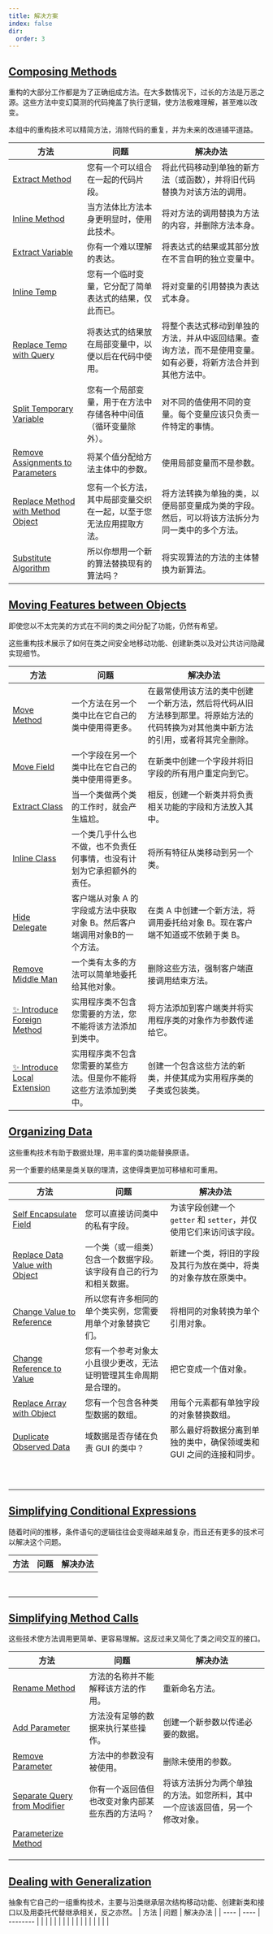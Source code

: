 ```yaml
---
title: 解决方案
index: false
dir:
  order: 3
---
```


<Catalog />

## [Composing Methods](./composing-methods)

重构的大部分工作都是为了正确组成方法。在大多数情况下，过长的方法是万恶之源。这些方法中变幻莫测的代码掩盖了执行逻辑，使方法极难理解，甚至难以改变。

本组中的重构技术可以精简方法，消除代码的重复，并为未来的改进铺平道路。

| 方法                                                                                       | 问题                                                               | 解决办法                                                                                                     |
| ------------------------------------------------------------------------------------------ | ------------------------------------------------------------------ | ------------------------------------------------------------------------------------------------------------ |
| [Extract Method](./composing-methods#extract-method)                                       | 您有一个可以组合在一起的代码片段。                                 | 将此代码移动到单独的新方法（或函数），并将旧代码替换为对该方法的调用。                                       |
| [Inline Method](./composing-methods#inline-method)                                         | 当方法体比方法本身更明显时，使用此技术。                           | 将对方法的调用替换为方法的内容，并删除方法本身。                                                             |
| [Extract Variable](./composing-methods#extract-variable)                                   | 你有一个难以理解的表达。                                           | 将表达式的结果或其部分放在不言自明的独立变量中。                                                             |
| [Inline Temp](./composing-methods#inline-temp)                                             | 您有一个临时变量，它分配了简单表达式的结果，仅此而已。             | 将对变量的引用替换为表达式本身。                                                                             |
| [Replace Temp with Query](./composing-methods#replace-temp-with-query)                     | 将表达式的结果放在局部变量中，以便以后在代码中使用。               | 将整个表达式移动到单独的方法，并从中返回结果。查询方法，而不是使用变量。如有必要，将新方法合并到其他方法中。 |
| [Split Temporary Variable](./composing-methods#split-temporary-variable)                   | 您有一个局部变量，用于在方法中存储各种中间值（循环变量除外）。     | 对不同的值使用不同的变量。每个变量应该只负责一件特定的事情。                                                 |
| [Remove Assignments to Parameters](./composing-methods#remove-assignments-to-parameters)   | 将某个值分配给方法主体中的参数。                                   | 使用局部变量而不是参数。                                                                                     |
| [Replace Method with Method Object](./composing-methods#replace-method-with-method-object) | 您有一个长方法，其中局部变量交织在一起，以至于您无法应用提取方法。 | 将方法转换为单独的类，以便局部变量成为类的字段。然后，可以将该方法拆分为同一类中的多个方法。                 |
| [Substitute Algorithm](./composing-methods#substitute-algorithm)                           | 所以你想用一个新的算法替换现有的算法吗？                           | 将实现算法的方法的主体替换为新算法。                                                                         |

## [Moving Features between Objects](./moving-features-between-objects)

即使您以不太完美的方式在不同的类之间分配了功能，仍然有希望。

这些重构技术展示了如何在类之间安全地移动功能、创建新类以及对公共访问隐藏实现细节。

| 方法                                                                                       | 问题                                                                     | 解决办法                                                                                                                           |
| ------------------------------------------------------------------------------------------ | ------------------------------------------------------------------------ | ---------------------------------------------------------------------------------------------------------------------------------- |
| [Move Method](./moving-features-between-objects#move-method)                               | 一个方法在另一个类中比在它自己的类中使用得更多。                         | 在最常使用该方法的类中创建一个新方法，然后将代码从旧方法移到那里。将原始方法的代码转换为对其他类中新方法的引用，或者将其完全删除。 |
| [Move Field](./moving-features-between-objects#move-field)                                 | 一个字段在另一个类中比在它自己的类中使用得更多。                         | 在新类中创建一个字段并将旧字段的所有用户重定向到它。                                                                               |
| [Extract Class](./moving-features-between-objects#extract-class)                           | 当一个类做两个类的工作时，就会产生尴尬。                                 | 相反，创建一个新类并将负责相关功能的字段和方法放入其中。                                                                           |
| [Inline Class](./moving-features-between-objects#inline-class)                             | 一个类几乎什么也不做，也不负责任何事情，也没有计划为它承担额外的责任。   | 将所有特征从类移动到另一个类。                                                                                                     |
| [Hide Delegate](./moving-features-between-objects#hide-delegate)                           | 客户端从对象 A 的字段或方法中获取对象 B。然后客户端调用对象B的一个方法。 | 在类 A 中创建一个新方法，将调用委托给对象 B。现在客户端不知道或不依赖于类 B。                                                      |
| [Remove Middle Man](./moving-features-between-objects#remove-middle-man)                   | 一个类有太多的方法可以简单地委托给其他对象。                             | 删除这些方法，强制客户端直接调用结束方法。                                                                                         |
| [✨ Introduce Foreign Method](./moving-features-between-objects#introduce-foreign-method)   | 实用程序类不包含您需要的方法，您不能将该方法添加到类中。                 | 将方法添加到客户端类并将实用程序类的对象作为参数传递给它。                                                                         |
| [✨ Introduce Local Extension](./moving-features-between-objects#introduce-local-extension) | 实用程序类不包含您需要的某些方法。但是你不能将这些方法添加到类中。       | 创建一个包含这些方法的新类，并使其成为实用程序类的子类或包装类。                                                                   |

## [Organizing Data](./organizing-data)

这些重构技术有助于数据处理，用丰富的类功能替换原语。

另一个重要的结果是类关联的理清，这使得类更加可移植和可重用。

| 方法                                                                               | 问题                                                               | 解决办法                                                            |
| ---------------------------------------------------------------------------------- | ------------------------------------------------------------------ | ------------------------------------------------------------------- |
| [Self Encapsulate Field](./organizing-data#self-encapsulate-field)                 | 您可以直接访问类中的私有字段。                                     | 为该字段创建一个 `getter` 和 `setter`，并仅使用它们来访问该字段。   |
| [Replace Data Value with Object](./organizing-data#replace-data-value-with-object) | 一个类（或一组类）包含一个数据字段。该字段有自己的行为和相关数据。 | 新建一个类，将旧的字段及其行为放在类中，将类的对象存放在原类中。    |
| [Change Value to Reference](./organizing-data#change-value-to-reference)           | 所以您有许多相同的单个类实例，您需要用单个对象替换它们。           | 将相同的对象转换为单个引用对象。                                    |
| [Change Reference to Value](./organizing-data#change-reference-to-value)           | 您有一个参考对象太小且很少更改，无法证明管理其生命周期是合理的。   | 把它变成一个值对象。                                                |
| [Replace Array with Object](./organizing-data#replace-array-with-object )          | 您有一个包含各种类型数据的数组。                                   | 用每个元素都有单独字段的对象替换数组。                              |
| [Duplicate Observed Data](./organizing-data#duplicate-observed-data)               | 域数据是否存储在负责 GUI 的类中？                                  | 那么最好将数据分离到单独的类中，确保领域类和 GUI 之间的连接和同步。 |
|                                                                                    |                                                                    |                                                                     |
|                                                                                    |                                                                    |                                                                     |
|                                                                                    |                                                                    |                                                                     |
|                                                                                    |                                                                    |                                                                     |
|                                                                                    |                                                                    |                                                                     |
|                                                                                    |                                                                    |                                                                     |
|                                                                                    |                                                                    |                                                                     |
|                                                                                    |                                                                    |                                                                     |
|                                                                                    |                                                                    |                                                                     |

## [Simplifying Conditional Expressions](./simplifying-conditional-expressions)

随着时间的推移，条件语句的逻辑往往会变得越来越复杂，而且还有更多的技术可以解决这个问题。

| 方法 | 问题 | 解决办法 |
| ---- | ---- | -------- |
|      |      |          |
|      |      |          |
|      |      |          |
|      |      |          |
|      |      |          |
|      |      |          |
|      |      |          |
|      |      |          |

## [Simplifying Method Calls](./simplifying-method-calls)

这些技术使方法调用更简单、更容易理解。这反过来又简化了类之间交互的接口。

| 方法                                                           | 问题                                             | 解决办法                                                                     |
| -------------------------------------------------------------- | ------------------------------------------------ | ---------------------------------------------------------------------------- |
| [Rename Method](./rename-method)                               | 方法的名称并不能解释该方法的作用。               | 重新命名方法。                                                               |
| [Add Parameter](./add-parameter)                               | 方法没有足够的数据来执行某些操作。               | 创建一个新参数以传递必要的数据。                                             |
| [Remove Parameter](./remove-parameter)                         | 方法中的参数没有被使用。                         | 删除未使用的参数。                                                           |
| [Separate Query from Modifier](./separate-query-from-modifier) | 你有一个返回值但也改变对象内部某些东西的方法吗？ | 将该方法拆分为两个单独的方法。如您所料，其中一个应该返回值，另一个修改对象。 |
| [Parameterize Method](./add-parameter)                         |                                                  |                                                                              |
|                                                                |                                                  |                                                                              |
|                                                                |                                                  |                                                                              |
|                                                                |                                                  |                                                                              |

## [Dealing with Generalization](./dealing-with-generalization)

抽象有它自己的一组重构技术，主要与沿类继承层次结构移动功能、创建新类和接口以及用委托代替继承相关，反之亦然。
| 方法 | 问题 | 解决办法 |
| ---- | ---- | -------- |
|      |      |          |
|      |      |          |
|      |      |          |
|      |      |          |